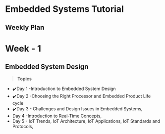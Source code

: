 # Embedded Systems Tutorial
## Weekly Plan

# Week - 1
## Embedded System Design 
> <B> Topics </B>
- ✔️Day 1  -Introduction to Embedded System Design
- ✔️Day 2 -Choosing the Right Processor and Embedded Product Life cycle
- ✔️Day 3 - Challenges and Design Issues in Embedded Systems,
- Day 4  -Introduction to Real-Time Concepts,
- Day 5 - IoT Trends, IoT Architecture, IoT Applications, IoT Standards and Protocols,
